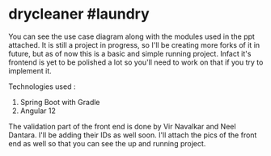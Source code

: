 # drycleaner #laundry

You can see the use case diagram along with the modules used in the ppt attached. It is still a project in progress, so I'll be creating more forks of it in future, but as of now this is a basic and simple running project. Infact it's frontend is yet to be polished a lot so you'll need to work on that if you try to implement it.

Technologies used : 
1) Spring Boot with Gradle
2) Angular 12

The validation part of the front end is done by Vir Navalkar and Neel Dantara. I'll be adding their IDs as well soon. I'll attach the pics of the front end as well so that you can see the up and running project.
